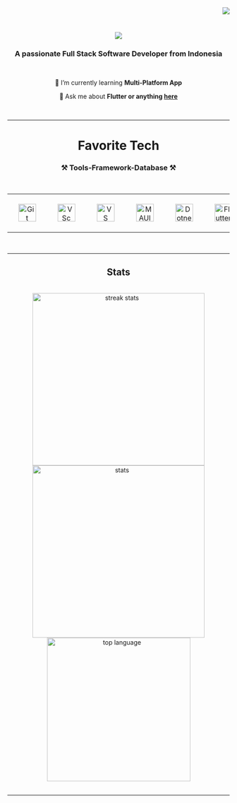 <img align="right" src="https://visitor-badge.laobi.icu/badge?page_id=ahmadruslandia-cloud.visitor-badge" />

<div align="center">
<br/>
<h1>
    <img src="https://readme-typing-svg.herokuapp.com?font=Fira+Code&weight=500&size=30&pause=1000&color=BBBBBB&center=true&vCenter=true&random=false&width=430&lines=Hi+there+%F0%9F%91%8B%2C+;I'm+Ahmad+Ruslandia" />
</h1>
</div>


<div align="center">

<h3 align="center">A passionate Full Stack Software Developer from Indonesia</h3>

<br/>

🌱 I’m currently learning **Multi-Platform App**

💬 Ask me about **Flutter or anything [here](https://github.com/ahmadruslandia-cloud/ahmadruslandia-cloud/issues)**

<br/>

<hr/>

</div>
 
<h1 align="center">Favorite Tech</h1>
<div align="center">
    <h3 align="center">⚒️ Tools-Framework-Database ⚒️</h3>
    <br/>
    <table align="center">
      <tr>
        <td align="center" width="100">
            &nbsp;&nbsp;&nbsp;&nbsp;&nbsp;&nbsp;&nbsp;&nbsp;&nbsp;&nbsp;&nbsp;&nbsp;&nbsp;&nbsp;&nbsp;&nbsp;&nbsp;
          <a href="#ahmadruslandia-cloud">
            <img src="https://res.cloudinary.com/ddam8j6bz/image/upload/v1707919230/Tools-Freamwork-Language/behhdr8magpksb7uhxrp.png" width="40" height="40" alt="Git" />
          </a>
          <br>
            &nbsp;&nbsp;&nbsp;&nbsp;&nbsp;&nbsp;&nbsp;&nbsp;&nbsp;&nbsp;&nbsp;&nbsp;&nbsp;&nbsp;&nbsp;&nbsp;&nbsp;
        </td>
        <td align="center" width="100">
            &nbsp;&nbsp;&nbsp;&nbsp;&nbsp;&nbsp;&nbsp;&nbsp;&nbsp;&nbsp;&nbsp;&nbsp;&nbsp;&nbsp;&nbsp;&nbsp;&nbsp;
          <a href="#ahmadruslandia-cloud">
            <img src="https://res.cloudinary.com/ddam8j6bz/image/upload/v1707919246/Tools-Freamwork-Language/dxq0ksjgutbgxgyhfhgj.png" width="40" height="40" alt="VSc" />
          </a>
          <br>
            &nbsp;&nbsp;&nbsp;&nbsp;&nbsp;&nbsp;&nbsp;&nbsp;&nbsp;&nbsp;&nbsp;&nbsp;&nbsp;&nbsp;&nbsp;&nbsp;&nbsp;
        </td>
        <td align="center" width="100">
            &nbsp;&nbsp;&nbsp;&nbsp;&nbsp;&nbsp;&nbsp;&nbsp;&nbsp;&nbsp;&nbsp;&nbsp;&nbsp;&nbsp;&nbsp;&nbsp;&nbsp;
          <a href="#ahmadruslandia-cloud">
            <img src="https://res.cloudinary.com/ddam8j6bz/image/upload/v1707919276/Tools-Freamwork-Language/ysjxz0cclbeqkjsjig8w.png" width="40" height="40" alt="VS" />
          </a>
          <br>
            &nbsp;&nbsp;&nbsp;&nbsp;&nbsp;&nbsp;&nbsp;&nbsp;&nbsp;&nbsp;&nbsp;&nbsp;&nbsp;&nbsp;&nbsp;&nbsp;&nbsp;
        </td>
        <td align="center" width="100">
            &nbsp;&nbsp;&nbsp;&nbsp;&nbsp;&nbsp;&nbsp;&nbsp;&nbsp;&nbsp;&nbsp;&nbsp;&nbsp;&nbsp;&nbsp;&nbsp;&nbsp;
          <a href="#ahmadruslandia-cloud">
            <img src="https://res.cloudinary.com/ddam8j6bz/image/upload/v1707919325/Tools-Freamwork-Language/gfm7xqa5nib7fzjoidke.png" width="40" height="40" alt="MAUI" />
          </a>
          <br>
            &nbsp;&nbsp;&nbsp;&nbsp;&nbsp;&nbsp;&nbsp;&nbsp;&nbsp;&nbsp;&nbsp;&nbsp;&nbsp;&nbsp;&nbsp;&nbsp;&nbsp;
        </td>
        <td align="center" width="100">
            &nbsp;&nbsp;&nbsp;&nbsp;&nbsp;&nbsp;&nbsp;&nbsp;&nbsp;&nbsp;&nbsp;&nbsp;&nbsp;&nbsp;&nbsp;&nbsp;&nbsp;
          <a href="#ahmadruslandia-cloud">
            <img src="https://res.cloudinary.com/ddam8j6bz/image/upload/v1707919303/Tools-Freamwork-Language/nwu5ho1dly0ltakffmrt.png" width="40" height="40" alt="Dotnet" />
          </a>
          <br>
            &nbsp;&nbsp;&nbsp;&nbsp;&nbsp;&nbsp;&nbsp;&nbsp;&nbsp;&nbsp;&nbsp;&nbsp;&nbsp;&nbsp;&nbsp;&nbsp;&nbsp;
        </td>
        <td align="center" width="100">
            &nbsp;&nbsp;&nbsp;&nbsp;&nbsp;&nbsp;&nbsp;&nbsp;&nbsp;&nbsp;&nbsp;&nbsp;&nbsp;&nbsp;&nbsp;&nbsp;&nbsp;
          <a href="#ahmadruslandia-cloud">
            <img src="https://res.cloudinary.com/ddam8j6bz/image/upload/v1707919134/Tools-Freamwork-Language/dhsj90lirnbpuisgu5ic.png" width="40" height="40" alt="Flutter" />
          </a>
          <br>
            &nbsp;&nbsp;&nbsp;&nbsp;&nbsp;&nbsp;&nbsp;&nbsp;&nbsp;&nbsp;&nbsp;&nbsp;&nbsp;&nbsp;&nbsp;&nbsp;&nbsp;
        </td>
        <td align="center" width="100">
            &nbsp;&nbsp;&nbsp;&nbsp;&nbsp;&nbsp;&nbsp;&nbsp;&nbsp;&nbsp;&nbsp;&nbsp;&nbsp;&nbsp;&nbsp;&nbsp;&nbsp;
          <a href="#ahmadruslandia-cloud" >
            <img src="https://res.cloudinary.com/ddam8j6bz/image/upload/v1707919215/Tools-Freamwork-Language/pwejt6e80etmywpat7rq.png" width="40" height="40" alt="Laravel" />
          </a>
          <br>
            &nbsp;&nbsp;&nbsp;&nbsp;&nbsp;&nbsp;&nbsp;&nbsp;&nbsp;&nbsp;&nbsp;&nbsp;&nbsp;&nbsp;&nbsp;&nbsp;&nbsp;
        </td>
        <td align="center" width="100">
            &nbsp;&nbsp;&nbsp;&nbsp;&nbsp;&nbsp;&nbsp;&nbsp;&nbsp;&nbsp;&nbsp;&nbsp;&nbsp;&nbsp;&nbsp;&nbsp;&nbsp;
          <a href="#ahmadruslandia-cloud">
            <img src="https://res.cloudinary.com/ddam8j6bz/image/upload/v1707919092/Tools-Freamwork-Language/pmp30diti8rdqzxh8x55.png" width="40" height="40" alt="Bootstrap" />
          </a>
          <br>
            &nbsp;&nbsp;&nbsp;&nbsp;&nbsp;&nbsp;&nbsp;&nbsp;&nbsp;&nbsp;&nbsp;&nbsp;&nbsp;&nbsp;&nbsp;&nbsp;&nbsp;
        </td>
        <td align="center" width="100">
            &nbsp;&nbsp;&nbsp;&nbsp;&nbsp;&nbsp;&nbsp;&nbsp;&nbsp;&nbsp;&nbsp;&nbsp;&nbsp;&nbsp;&nbsp;&nbsp;&nbsp;
          <a href="#ahmadruslandia-cloud">
            <img src="https://res.cloudinary.com/ddam8j6bz/image/upload/v1707919117/Tools-Freamwork-Language/smpk3fjo3gitwbapld6r.png" width="40" height="40" alt="CodeIgniter" />
          </a>
          <br>
            &nbsp;&nbsp;&nbsp;&nbsp;&nbsp;&nbsp;&nbsp;&nbsp;&nbsp;&nbsp;&nbsp;&nbsp;&nbsp;&nbsp;&nbsp;&nbsp;&nbsp;
        </td>        
        <td align="center" width="100">
            &nbsp;&nbsp;&nbsp;&nbsp;&nbsp;&nbsp;&nbsp;&nbsp;&nbsp;&nbsp;&nbsp;&nbsp;&nbsp;&nbsp;&nbsp;&nbsp;&nbsp;
          <a href="#ahmadruslandia-cloud">
            <img src="https://res.cloudinary.com/ddam8j6bz/image/upload/v1707919152/Tools-Freamwork-Language/egl750x3p2cu8ctlfj0d.png" width="40" height="40" alt="Node.JS" />
          </a>
          <br>
            &nbsp;&nbsp;&nbsp;&nbsp;&nbsp;&nbsp;&nbsp;&nbsp;&nbsp;&nbsp;&nbsp;&nbsp;&nbsp;&nbsp;&nbsp;&nbsp;&nbsp;
        </td>
        <td align="center" width="100">
            &nbsp;&nbsp;&nbsp;&nbsp;&nbsp;&nbsp;&nbsp;&nbsp;&nbsp;&nbsp;&nbsp;&nbsp;&nbsp;&nbsp;&nbsp;&nbsp;&nbsp;
          <a href="#ahmadruslandia-cloud">
            <img src="https://res.cloudinary.com/ddam8j6bz/image/upload/v1707970566/Tools-Freamwork-Language/sdostcpaadqdcgqd8vib.png" width="40" height="40" alt="Angular.JS" />
          </a>
          <br>
            &nbsp;&nbsp;&nbsp;&nbsp;&nbsp;&nbsp;&nbsp;&nbsp;&nbsp;&nbsp;&nbsp;&nbsp;&nbsp;&nbsp;&nbsp;&nbsp;&nbsp;
        </td>
        <td align="center" width="100">
            &nbsp;&nbsp;&nbsp;&nbsp;&nbsp;&nbsp;&nbsp;&nbsp;&nbsp;&nbsp;&nbsp;&nbsp;&nbsp;&nbsp;&nbsp;&nbsp;&nbsp;
          <a href="#ahmadruslandia-cloud">
            <img src="https://res.cloudinary.com/ddam8j6bz/image/upload/v1707970549/Tools-Freamwork-Language/zpfh9qt5o5vygn4eegij.png" width="40" height="40" alt="React.JS" />
          </a>
          <br>
            &nbsp;&nbsp;&nbsp;&nbsp;&nbsp;&nbsp;&nbsp;&nbsp;&nbsp;&nbsp;&nbsp;&nbsp;&nbsp;&nbsp;&nbsp;&nbsp;&nbsp;
        </td>
        <td align="center" width="100">
            &nbsp;&nbsp;&nbsp;&nbsp;&nbsp;&nbsp;&nbsp;&nbsp;&nbsp;&nbsp;&nbsp;&nbsp;&nbsp;&nbsp;&nbsp;&nbsp;&nbsp;
          <a href="#ahmadruslandia-cloud">
            <img src="https://res.cloudinary.com/ddam8j6bz/image/upload/v1707970535/Tools-Freamwork-Language/yk0zykrw1ctjirmpi0ih.png" width="40" height="40" alt="Vue.JS" />
          </a>
          <br>
            &nbsp;&nbsp;&nbsp;&nbsp;&nbsp;&nbsp;&nbsp;&nbsp;&nbsp;&nbsp;&nbsp;&nbsp;&nbsp;&nbsp;&nbsp;&nbsp;&nbsp;
        </td>
        <td align="center" width="100">
            &nbsp;&nbsp;&nbsp;&nbsp;&nbsp;&nbsp;&nbsp;&nbsp;&nbsp;&nbsp;&nbsp;&nbsp;&nbsp;&nbsp;&nbsp;&nbsp;&nbsp;
          <a href="#ahmadruslandia-cloud">
            <img src="https://res.cloudinary.com/ddam8j6bz/image/upload/v1707970524/Tools-Freamwork-Language/xsp7iqkhiwunkgx11lsb.png" width="40" height="40" alt="Blazor" />
          </a>
          <br>
            &nbsp;&nbsp;&nbsp;&nbsp;&nbsp;&nbsp;&nbsp;&nbsp;&nbsp;&nbsp;&nbsp;&nbsp;&nbsp;&nbsp;&nbsp;&nbsp;&nbsp;
        </td>
                  <td align="center" width="100">
            &nbsp;&nbsp;&nbsp;&nbsp;&nbsp;&nbsp;&nbsp;&nbsp;&nbsp;&nbsp;&nbsp;&nbsp;&nbsp;&nbsp;&nbsp;&nbsp;&nbsp;
          <a href="#ahmadruslandia-cloud">
            <img src="https://res.cloudinary.com/ddam8j6bz/image/upload/v1707919186/Tools-Freamwork-Language/vwy8zwm6dqelaq3i1mcp.png" width="40" height="40" alt="MySQL" />
          </a>
          <br>
            &nbsp;&nbsp;&nbsp;&nbsp;&nbsp;&nbsp;&nbsp;&nbsp;&nbsp;&nbsp;&nbsp;&nbsp;&nbsp;&nbsp;&nbsp;&nbsp;&nbsp;
        </td>
        <td align="center" width="100">
            &nbsp;&nbsp;&nbsp;&nbsp;&nbsp;&nbsp;&nbsp;&nbsp;&nbsp;&nbsp;&nbsp;&nbsp;&nbsp;&nbsp;&nbsp;&nbsp;&nbsp;
          <a href="#ahmadruslandia-cloud">
            <img src="https://res.cloudinary.com/ddam8j6bz/image/upload/v1707922095/Tools-Freamwork-Language/rqfjziyactgrcxayah7t.png" width="40" height="40" alt="SQLite" />
          </a>
          <br>
            &nbsp;&nbsp;&nbsp;&nbsp;&nbsp;&nbsp;&nbsp;&nbsp;&nbsp;&nbsp;&nbsp;&nbsp;&nbsp;&nbsp;&nbsp;&nbsp;&nbsp;
        </td>
        <td align="center" width="100">
            &nbsp;&nbsp;&nbsp;&nbsp;&nbsp;&nbsp;&nbsp;&nbsp;&nbsp;&nbsp;&nbsp;&nbsp;&nbsp;&nbsp;&nbsp;&nbsp;&nbsp;
          <a href="#ahmadruslandia-cloud">
            <img src="https://res.cloudinary.com/ddam8j6bz/image/upload/v1707919172/Tools-Freamwork-Language/opj7od0pwu5qsldhqmft.png" width="40" height="40" alt="SQLServer" />
          </a>
          <br>
            &nbsp;&nbsp;&nbsp;&nbsp;&nbsp;&nbsp;&nbsp;&nbsp;&nbsp;&nbsp;&nbsp;&nbsp;&nbsp;&nbsp;&nbsp;&nbsp;&nbsp;
        </td>
      </tr>
    </table>

<br/>

<hr/>

</div>


<h2 align="center">Stats</h2>
<br>
<div align=center>
  <img width=390 src="https://streak-stats.demolab.com/?user=ahmadruslandia-cloud&count_private=true&theme=react&border_radius=10" alt="streak stats"/>
  <img width=390 src="https://github-readme-stats.vercel.app/api?username=ahmadruslandia-cloud&count_private=true&show_icons=true&theme=react&rank_icon=github&border_radius=10" alt="stats" />
  <br/>
  <img width=325 align="center" src="https://github-readme-stats.vercel.app/api/top-langs/?username=ahmadruslandia-cloud&hide=HTML&langs_count=8&layout=compact&theme=react&border_radius=10&size_weight=0.5&count_weight=0.5&exclude_repo=github-readme-stats" alt="top language"/>

<br/>
<br/>

<hr/>

</div>

<br/>
